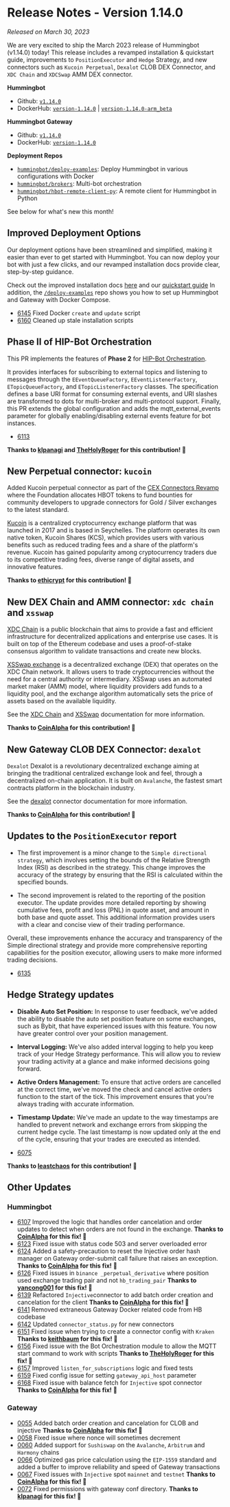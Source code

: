 # Release Notes - Version 1.14.0

*Released on March 30, 2023*

We are very excited to ship the March 2023 release of Hummingbot (v1.14.0) today! This release includes a revamped installation & quickstart guide, improvements to `PositionExecutor` and `Hedge` Strategy, and new connectors such as `Kucoin Perpetual`, `Dexalot` CLOB DEX Connector, and `XDC Chain` and `XDCSwap` AMM DEX connector.

**Hummingbot**

* Github: [`v1.14.0`](https://github.com/hummingbot/hummingbot/releases/tag/v1.14.0)
* DockerHub: [`version-1.14.0`](https://hub.docker.com/r/hummingbot/hummingbot/tags?name=version-1.14.0) | [`version-1.14.0-arm_beta`](https://hub.docker.com/r/hummingbot/hummingbot/tags?name=version-1.14.0-arm)

**Hummingbot Gateway**

* Github: [`v1.14.0`](https://github.com/hummingbot/gateway/releases/tag/v1.14.0)
* DockerHub: [`version-1.14.0`](https://hub.docker.com/r/hummingbot/gateway/tags?name=version-1.14.0)

**Deployment Repos**

* [`hummingbot/deploy-examples`](https://github.com/hummingbot/deploy-examples): Deploy Hummingbot in various configurations with Docker
* [`hummingbot/brokers`](https://github.com/hummingbot/brokers): Multi-bot orchestration
* [`hummingbot/hbot-remote-client-py`](https://github.com/hummingbot/hbot-remote-client-py): A remote client for Hummingbot in Python

See below for what's new this month!

## Improved Deployment Options

Our deployment options have been streamlined and simplified, making it easier than ever to get started with Hummingbot. You can now deploy your bot with just a few clicks, and our revamped installation docs provide clear, step-by-step guidance.

Check out the improved installation docs [here](../installation/index.md) and our [quickstart guide](../quickstart/index.md)
In addition, the [`/deploy-examples`](https://github.com/hummingbot/deploy-examples) repo shows you how to set up Hummingbot and Gateway with Docker Compose.

* [6145](https://github.com/hummingbot/hummingbot/pull/6145) Fixed Docker `create` and `update` script
* [6160](https://github.com/hummingbot/hummingbot/pull/6145) Cleaned up stale installation scripts

## Phase II of HIP-Bot Orchestration

This PR implements the features of **Phase 2** for [HIP-Bot Orchestration](https://hummingbot-foundation.notion.site/Bot-Orchestration-fcac18bd90d74b0ebca9b260617522f0#1a435ce4e3b0410aa4a50295b91f22af).

It provides interfaces for subscribing to external topics and listening to messages through the `EEventQueueFactory`, `EEventListenerFactory`, `ETopicQueueFactory`, and `ETopicListenerFactory` classes. The specification defines a base URI format for consuming external events, and URI slashes are transformed to dots for multi-broker and multi-protocol support. Finally, this PR extends the global configuration and adds the mqtt_external_events parameter for globally enabling/disabling external events feature for bot instances.

* [6113](https://github.com/hummingbot/hummingbot/pull/6113)

**Thanks to [klpanagi](https://github.com/klpanagi) and [TheHolyRoger](https://github.com/TheHolyRoger) for this contribution! 🙏**

## New Perpetual connector: `kucoin`

Added Kucoin perpetual connector as part of the [CEX Connectors Revamp](https://forum.hummingbot.org/t/hip-cex-connectors-revamp/212) where the Foundation allocates HBOT tokens to fund bounties for community developers to upgrade connectors for Gold / Silver exchanges to the latest standard.

[Kucoin](https://www.kucoin.com) is a centralized cryptocurrency exchange platform that was launched in 2017 and is based in Seychelles. The platform operates its own native token, Kucoin Shares (KCS), which provides users with various benefits such as reduced trading fees and a share of the platform's revenue. Kucoin has gained popularity among cryptocurrency traders due to its competitive trading fees, diverse range of digital assets, and innovative features.

**Thanks to [ethicrypt](https://github.com/ethicrypt) for this contribution! 🙏**

## New DEX Chain and AMM connector: `xdc chain` and `xsswap`

[XDC Chain](https://xdc.org/) is a public blockchain that aims to provide a fast and efficient infrastructure for decentralized applications and enterprise use cases. It is built on top of the Ethereum codebase and uses a proof-of-stake consensus algorithm to validate transactions and create new blocks.

[XSSwap exchange](https://xspswap.finance/) is a decentralized exchange (DEX) that operates on the XDC Chain network. It allows users to trade cryptocurrencies without the need for a central authority or intermediary. XSSwap uses an automated market maker (AMM) model, where liquidity providers add funds to a liquidity pool, and the exchange algorithm automatically sets the price of assets based on the available liquidity.

See the [XDC Chain](/chains/xdc-chain) and [XSSwap](/exchanges/xswap) documentation for more information.

**Thanks to [CoinAlpha](https://github.com/coinalpha) for this contribution! 🙏**

## New Gateway CLOB DEX Connector: `dexalot`

`Dexalot` Dexalot is a revolutionary decentralized exchange aiming at bringing the traditional centralized exchange look and feel, through a decentralized on-chain application.  It is built on `Avalanche`, the fastest smart contracts platform in the blockchain industry.

See the [dexalot](/exchanges/dexalot/) connector documentation for more information.

**Thanks to [CoinAlpha](https://github.com/coinalpha) for this contribution! 🙏**

## Updates to the `PositionExecutor` report

* The first improvement is a minor change to the `Simple directional strategy`, which involves setting the bounds of the Relative Strength Index (RSI) as described in the strategy. This change improves the accuracy of the strategy by ensuring that the RSI is calculated within the specified bounds.

* The second improvement is related to the reporting of the position executor. The update provides more detailed reporting by showing cumulative fees, profit and loss (PNL) in quote asset, and amount in both base and quote asset. This additional information provides users with a clear and concise view of their trading performance.

Overall, these improvements enhance the accuracy and transparency of the Simple directional strategy and provide more comprehensive reporting capabilities for the position executor, allowing users to make more informed trading decisions.

* [6135](https://github.com/hummingbot/hummingbot/pull/6135)

## Hedge Strategy updates

* **Disable Auto Set Position:** In response to user feedback, we've added the ability to disable the auto set position feature on some exchanges, such as Bybit, that have experienced issues with this feature. You now have greater control over your position management.

* **Interval Logging:** We've also added interval logging to help you keep track of your Hedge Strategy performance. This will allow you to review your trading activity at a glance and make informed decisions going forward.

* **Active Orders Management:** To ensure that active orders are cancelled at the correct time, we've moved the check and cancel active orders function to the start of the tick. This improvement ensures that you're always trading with accurate information.

* **Timestamp Update:** We've made an update to the way timestamps are handled to prevent network and exchange errors from skipping the current hedge cycle. The last timestamp is now updated only at the end of the cycle, ensuring that your trades are executed as intended.

* [6075](https://github.com/hummingbot/hummingbot/pull/6075)

**Thanks to [leastchaos](https://github.com/leastchaos) for this contribution! 🙏**

## Other Updates

### Hummingbot

* [6107](https://github.com/hummingbot/hummingbot/pull/6107) Improved the logic that handles order cancelation and order updates to detect when orders are not found in the exchange. **Thanks to [CoinAlpha](https://github.com/coinalpha) for this fix! 🙏**
* [6123](https://github.com/hummingbot/hummingbot/pull/6123) Fixed issue with status code 503 and server overloaded error
* [6124](https://github.com/hummingbot/hummingbot/pull/6124) Added a safety-precaution to reset the Injective order hash manager on Gateway order-submit call failure that raises an exception. **Thanks to [CoinAlpha](https://github.com/coinalpha) for this fix! 🙏**
* [6126](https://github.com/hummingbot/hummingbot/pull/6126) Fixed issues in `binance _perpetual_derivative` where position used exchange trading pair and not `hb_trading_pair` **Thanks to [yancong001](https://github.com/yancong001) for this fix! 🙏**
* [6139](https://github.com/hummingbot/hummingbot/pull/6139) Refactored `Injective`connector to add batch order creation and cancelation for the client **Thanks to [CoinAlpha](https://github.com/coinalpha) for this fix! 🙏**
* [6141](https://github.com/hummingbot/hummingbot/pull/6141) Removed extraneous Gateway Docker related code from HB codebase
* [6142](https://github.com/hummingbot/hummingbot/pull/6142) Updated `connector_status.py` for new connectors
* [6151](https://github.com/hummingbot/hummingbot/pull/6151) Fixed issue when trying to create a connector config with `Kraken` **Thanks to [keithbaum](https://github.com/keithbaum) for this fix! 🙏**
* [6156](https://github.com/hummingbot/hummingbot/pull/6156) Fixed issue with the Bot Orchestration module to allow the MQTT start command to work with scripts **Thanks to [TheHolyRoger](https://github.com/TheHolyRoger) for this fix! 🙏**
* [6157](https://github.com/hummingbot/hummingbot/pull/6157) Improved `listen_for_subscriptions` logic and fixed tests
* [6159](https://github.com/hummingbot/hummingbot/pull/6159) Fixed config issue for setting `gateway_api_host` parameter
* [6168](https://github.com/hummingbot/hummingbot/pull/6168) Fixed issue with balance fetch for `Injective` spot connector **Thanks to [CoinAlpha](https://github.com/coinalpha) for this fix! 🙏**


### Gateway

* [0055](https://github.com/hummingbot/gateway/pull/0055) Added batch order creation and cancelation for CLOB and injective **Thanks to [CoinAlpha](https://github.com/coinalpha) for this fix! 🙏**
* [0058](https://github.com/hummingbot/gateway/pull/0058) Fixed issue where nonce will sometimes decrement
* [0060](https://github.com/hummingbot/gateway/pull/0060) Added support for `Sushiswap` on the `Avalanche`, `Arbitrum` and `Harmony` chains
* [0066](https://github.com/hummingbot/gateway/pull/0066) Optimized gas price calculation using the `EIP-1559` standard and added a buffer to improve reliability and speed of Gateway transactions
* [0067](https://github.com/hummingbot/gateway/pull/0067) Fixed issues with `Injective` spot `mainnet` and `testnet` **Thanks to [CoinAlpha](https://github.com/coinalpha) for this fix! 🙏**
* [0072](https://github.com/hummingbot/gateway/pull/0072) Fixed permissions with gateway conf directory. **Thanks to [klpanagi](https://github.com/klpanagi) for this fix! 🙏**